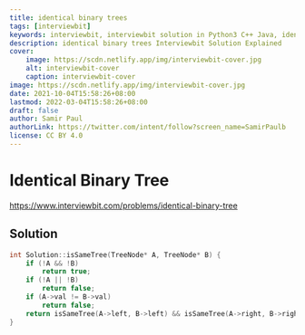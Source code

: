 ```yaml
---
title: identical binary trees
tags: [interviewbit]
keywords: interviewbit, interviewbit solution in Python3 C++ Java, identical binary trees solution
description: identical binary trees Interviewbit Solution Explained
cover:
    image: https://scdn.netlify.app/img/interviewbit-cover.jpg
    alt: interviewbit-cover
    caption: interviewbit-cover
image: https://scdn.netlify.app/img/interviewbit-cover.jpg
date: 2021-10-04T15:58:26+08:00
lastmod: 2022-03-04T15:58:26+08:00
draft: false
author: Samir Paul
authorLink: https://twitter.com/intent/follow?screen_name=SamirPaulb
license: CC BY 4.0
---
```


# Identical Binary Tree

https://www.interviewbit.com/problems/identical-binary-tree


## Solution

```cpp
int Solution::isSameTree(TreeNode* A, TreeNode* B) {
    if (!A && !B)
        return true;
    if (!A || !B)
        return false;
    if (A->val != B->val)
        return false;
    return isSameTree(A->left, B->left) && isSameTree(A->right, B->right);
}

```